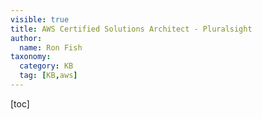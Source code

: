 ```yaml
---
visible: true
title: AWS Certified Solutions Architect - Pluralsight
author:
  name: Ron Fish
taxonomy:
  category: KB
  tag: [KB,aws]
---
```

[toc]